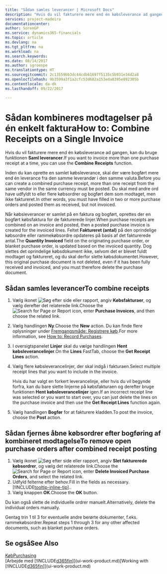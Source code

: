 ```yaml
---
title: "Sådan samles leverancer | Microsoft Docs"
description: "Hvis du vil fakturere mere end én købsleverance ad gangen, kan du bruge funktionen Saml leverancer."
services: project-madeira
documentationcenter: 
author: SorenGP
ms.service: dynamics365-financials
ms.topic: article
ms.devlang: na
ms.tgt_pltfrm: na
ms.workload: na
ms.search.keywords: 
ms.date: 08/14/2017
ms.author: sgroespe
ms.translationtype: HT
ms.sourcegitcommit: 2c13559bb3dc44cdb61697f5135c5b931e34d2a8
ms.openlocfilehash: 9b3599a3f1a2cfc53d682a153eda8395e892305b
ms.contentlocale: da-dk
ms.lasthandoff: 09/22/2017

---
```

# <a name="how-to-combine-receipts-on-a-single-invoice"></a><span data-ttu-id="708b3-103">Sådan kombineres modtagelser på én enkelt faktura</span><span class="sxs-lookup"><span data-stu-id="708b3-103">How to: Combine Receipts on a Single Invoice</span></span>
<span data-ttu-id="708b3-104">Hvis du vil fakturere mere end én købsleverance ad gangen, kan du bruge funktionen **Saml leverancer**.</span><span class="sxs-lookup"><span data-stu-id="708b3-104">If you want to invoice more than one purchase receipt at a time, you can use the **Combine Receipts** function.</span></span>  

<span data-ttu-id="708b3-105">Inden du kan oprette en samlet købsleverance, skal der være bogført mere end én leverance fra den samme leverandør i den samme valuta.</span><span class="sxs-lookup"><span data-stu-id="708b3-105">Before you can create a combined purchase receipt, more than one receipt from the same vendor in the same currency must be posted.</span></span> <span data-ttu-id="708b3-106">Du skal med andre ord have udfyldt to eller flere købsordrer og bogført dem som modtaget, men ikke faktureret.</span><span class="sxs-lookup"><span data-stu-id="708b3-106">In other words, you must have filled in two or more purchase orders and posted them as received, but not invoiced.</span></span>  

<span data-ttu-id="708b3-107">Når købsleverancer er samlet på en faktura og bogført, oprettes der en bogført købsfaktura for de fakturerede linjer.</span><span class="sxs-lookup"><span data-stu-id="708b3-107">When purchase receipts are combined on an invoice and posted, then a posted purchase invoice is created for the invoiced lines.</span></span> <span data-ttu-id="708b3-108">Feltet **Faktureret (antal)** på den oprindelige købsordre eller rammekøbsordre opdateres på basis af det fakturerede antal.</span><span class="sxs-lookup"><span data-stu-id="708b3-108">The **Quantity Invoiced** field on the originating purchase order, or blanket purchase order, is updated based on the invoiced quantity.</span></span> <span data-ttu-id="708b3-109">Dog slettes det oprindelige købsdokument ikke, selvom det er blevet fuldt modtaget og faktureret, og du skal derfor slette købsdokumentet.</span><span class="sxs-lookup"><span data-stu-id="708b3-109">However, this original purchase document is not deleted, even if it has been fully received and invoiced, and you must therefore delete the purchase document.</span></span>  

## <a name="to-combine-receipts"></a><span data-ttu-id="708b3-110">Sådan samles leverancer</span><span class="sxs-lookup"><span data-stu-id="708b3-110">To combine receipts</span></span>  
1. <span data-ttu-id="708b3-111">Vælg ikonet ![Søg efter side eller rapport](media/ui-search/search_small.png "Ikonet Søg efter side eller rapport"), angiv **Købsfakturaer**, og vælg derefter det relaterede link.</span><span class="sxs-lookup"><span data-stu-id="708b3-111">Choose the ![Search for Page or Report](media/ui-search/search_small.png "Search for Page or Report icon") icon, enter **Purchase Invoices**, and then choose the related link.</span></span>  
2. <span data-ttu-id="708b3-112">Vælg handlingen **Ny**.</span><span class="sxs-lookup"><span data-stu-id="708b3-112">Choose the **New** action.</span></span> <span data-ttu-id="708b3-113">Du kan finde flere oplysninger under [Fremgangsmåde: Registrere køb](purchasing-how-record-purchases.md).</span><span class="sxs-lookup"><span data-stu-id="708b3-113">For more information, see [How to: Record Purchases](purchasing-how-record-purchases.md).</span></span>  
3. <span data-ttu-id="708b3-114">I oversigtspanelet **Linjer** skal du vælge handlingen **Hent købsleverancelinjer**.</span><span class="sxs-lookup"><span data-stu-id="708b3-114">On the **Lines** FastTab, choose the **Get Receipt Lines** action.</span></span>  
4. <span data-ttu-id="708b3-115">Vælg flere købsleverancelinjer, der skal indgå i fakturaen.</span><span class="sxs-lookup"><span data-stu-id="708b3-115">Select multiple receipt lines that you want to include in the invoice.</span></span>  

    <span data-ttu-id="708b3-116">Hvis du har valgt en forkert leverancelinje, eller hvis du vil begynde forfra, kan du bare slette linjerne på købsfakturaen og derefter bruge funktionen **Hent købsleverancelinjer** igen.</span><span class="sxs-lookup"><span data-stu-id="708b3-116">If an incorrect receipt line was selected or you want to start over, you can just delete the lines on the purchase invoice and then use the **Get Receipt Lines** function again.</span></span>  
5. <span data-ttu-id="708b3-117">Vælg handlingen **Bogfør** for at fakturere kladden.</span><span class="sxs-lookup"><span data-stu-id="708b3-117">To post the invoice, choose the **Post** action.</span></span>  

## <a name="to-remove-open-purchase-orders-after-combined-receipt-posting"></a><span data-ttu-id="708b3-118">Sådan fjernes åbne købsordrer efter bogføring af kombineret modtagelse</span><span class="sxs-lookup"><span data-stu-id="708b3-118">To remove open purchase orders after combined receipt posting</span></span>  
1. <span data-ttu-id="708b3-119">Vælg ikonet ![Søg efter side eller rapport](media/ui-search/search_small.png "Ikonet Søg efter side eller rapport"), angiv **Slet fakturerede købsordrer**, og vælg det relaterede link.</span><span class="sxs-lookup"><span data-stu-id="708b3-119">Choose the ![Search for Page or Report](media/ui-search/search_small.png "Search for Page or Report icon") icon, enter **Delete Invoiced Purchase Orders**, and select the related link.</span></span>  
2. <span data-ttu-id="708b3-120">Udfyld felterne efter behov.</span><span class="sxs-lookup"><span data-stu-id="708b3-120">Fill in the fields as necessary.</span></span> [!INCLUDE[tooltip-inline-tip](includes/tooltip-inline-tip_md.md)]<span data-ttu-id="708b3-121">.</span><span class="sxs-lookup"><span data-stu-id="708b3-121">.</span></span>
3. <span data-ttu-id="708b3-122">Vælg knappen **OK**.</span><span class="sxs-lookup"><span data-stu-id="708b3-122">Choose the **OK** button.</span></span>  

<span data-ttu-id="708b3-123">Du kan også slette de individuelle ordrer manuelt.</span><span class="sxs-lookup"><span data-stu-id="708b3-123">Alternatively, delete the individual orders manually.</span></span>

<span data-ttu-id="708b3-124">Gentag trin 1 til 3 for eventuelle andre berørte dokumenter, f.eks. rammekøbsordrer.</span><span class="sxs-lookup"><span data-stu-id="708b3-124">Repeat steps 1 through 3 for any other affected documents, such as blanket purchase orders.</span></span>

## <a name="see-also"></a><span data-ttu-id="708b3-125">Se også</span><span class="sxs-lookup"><span data-stu-id="708b3-125">See Also</span></span>  
[<span data-ttu-id="708b3-126">Køb</span><span class="sxs-lookup"><span data-stu-id="708b3-126">Purchasing</span></span>](purchasing-manage-purchasing.md)  
<span data-ttu-id="708b3-127">[Arbejde med [!INCLUDE[d365fin](includes/d365fin_md.md)]](ui-work-product.md)</span><span class="sxs-lookup"><span data-stu-id="708b3-127">[Working with [!INCLUDE[d365fin](includes/d365fin_md.md)]](ui-work-product.md)</span></span>

